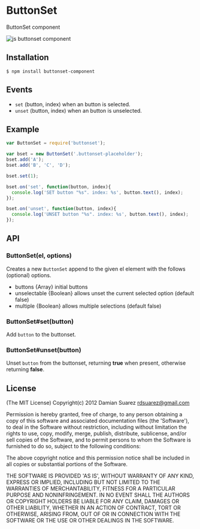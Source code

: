 
# ButtonSet

  ButtonSet component

  ![js buttonset
  component](http://f.cl.ly/items/2a3a0j3H2p3v1Q0Q2w08/Screen%20Shot%202012-09-18%20at%208.52.24%20PM.png)

## Installation

```
$ npm install buttonset-component
```

## Events

  - `set` (button, index) when an button is selected.
  - `unset` (button, index) when an button is unselected.

## Example

```js
var ButtonSet = require('buttonset');

var bset = new ButtonSet('.buttonset-placeholder');
bset.add('A');
bset.add('B', 'C', 'D');

bset.set(1);

bset.on('set', function(button, index){
  console.log('SET button "%s". index: %s', button.text(), index);
});

bset.on('unset', function(button, index){
  console.log('UNSET button "%s". index: %s', button.text(), index);
});
```

## API

### ButtonSet(el, options)

  Creates a new `ButtonSet` append to the given el element with the follows (optional) options.

  - buttons {Array} initial buttons
  - unselectable {Boolean} allows unset the current selected option (default false)
  - multiple {Boolean} allows multiple selections (default false)

### ButtonSet#set(button)

  Add `button` to the buttonset.

### ButtonSet#unset(button)

  Unset `button` from the buttonset, returning __true__ when present,
  otherwise returning __false__.

## License

(The MIT License)
Copyright(c) 2012 Damian Suarez <rdsuarez@gmail.com>

Permission is hereby granted, free of charge, to any person obtaining
a copy of this software and associated documentation files (the
'Software'), to deal in the Software without restriction, including
without limitation the rights to use, copy, modify, merge, publish,
distribute, sublicense, and/or sell copies of the Software, and to
permit persons to whom the Software is furnished to do so, subject to
the following conditions:

The above copyright notice and this permission notice shall be
included in all copies or substantial portions of the Software.

THE SOFTWARE IS PROVIDED 'AS IS', WITHOUT WARRANTY OF ANY KIND,
EXPRESS OR IMPLIED, INCLUDING BUT NOT LIMITED TO THE WARRANTIES OF
MERCHANTABILITY, FITNESS FOR A PARTICULAR PURPOSE AND NONINFRINGEMENT.
IN NO EVENT SHALL THE AUTHORS OR COPYRIGHT HOLDERS BE LIABLE FOR ANY
CLAIM, DAMAGES OR OTHER LIABILITY, WHETHER IN AN ACTION OF CONTRACT,
TORT OR OTHERWISE, ARISING FROM, OUT OF OR IN CONNECTION WITH THE
SOFTWARE OR THE USE OR OTHER DEALINGS IN THE SOFTWARE.
